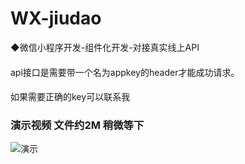 # WX-jiudao
◆微信小程序开发-组件化开发-对接真实线上API

####
api接口是需要带一个名为appkey的header才能成功请求。

####
如果需要正确的key可以联系我

### 演示视频 文件约2M  稍微等下

![演示](https://github.com/mrzqii/WX-jiudao/blob/master/images/%E6%BC%94%E7%A4%BA/wx.gif)

